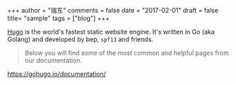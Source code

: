 +++
author = "瑞东"
comments = false
date = "2017-02-01"
draft = false
title= "sample"
tags = ["blog"]
+++

[Hugo](https://gohugo.io/documentation/) is the world's fastest static website engine. It's written in Go (aka Golang) and developed by bep, `spf13` and friends.

> Below you will find some of the most common and helpful pages from our documentation.

https://gohugo.io/documentation/
